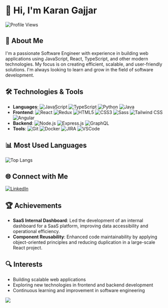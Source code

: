 # 👋 Hi, I'm Karan Gajjar

![Profile Views](https://komarev.com/ghpvc/?username=gajjarkaran&color=brightgreen)


## 🚀 About Me
I'm a passionate Software Engineer with experience in building web applications using JavaScript, React, TypeScript, and other modern technologies. My focus is on creating efficient, scalable, and user-friendly solutions. I'm always looking to learn and grow in the field of software development.

## 🛠️ Technologies & Tools
- **Languages**: ![JavaScript](https://img.shields.io/badge/-JavaScript-F7DF1E?style=flat&logo=javascript&logoColor=black) ![TypeScript](https://img.shields.io/badge/-TypeScript-3178C6?style=flat&logo=typescript&logoColor=white) ![Python](https://img.shields.io/badge/-Python-3776AB?style=flat&logo=python&logoColor=white) ![Java](https://img.shields.io/badge/-Java-007396?style=flat&logo=openjdk&logoColor=white)
- **Frontend**: ![React](https://img.shields.io/badge/-React-61DAFB?style=flat&logo=react&logoColor=white)
![Redux](https://img.shields.io/badge/-Redux-764ABC?style=flat&logo=redux&logoColor=white)
![HTML5](https://img.shields.io/badge/-HTML5-E34F26?style=flat&logo=html5&logoColor=white)
![CSS3](https://img.shields.io/badge/-CSS3-1572B6?style=flat&logo=css3&logoColor=white)
![Sass](https://img.shields.io/badge/-Sass-CC6699?style=flat&logo=sass&logoColor=white)
![Tailwind CSS](https://img.shields.io/badge/-Tailwind%20CSS-38B2AC?style=flat&logo=tailwind-css&logoColor=white)
![Angular](https://img.shields.io/badge/-Angular-DD0031?style=flat&logo=angular&logoColor=white)
- **Backend**: ![Node.js](https://img.shields.io/badge/-Node.js-339933?style=flat&logo=node.js&logoColor=white) ![Express.js](https://img.shields.io/badge/-Express.js-000000?style=flat&logo=express&logoColor=white) ![GraphQL](https://img.shields.io/badge/-GraphQL-E10098?style=flat&logo=graphql&logoColor=white)
- **Tools**: ![Git](https://img.shields.io/badge/-Git-F05032?style=flat&logo=git&logoColor=white) ![Docker](https://img.shields.io/badge/-Docker-2496ED?style=flat&logo=docker&logoColor=white) ![JIRA](https://img.shields.io/badge/-JIRA-0052CC?style=flat&logo=jira&logoColor=white) ![VSCode](https://img.shields.io/badge/-VSCode-007ACC?style=flat&logo=visual-studio-code&logoColor=white)

## 📊 Most Used Languages
![Top Langs](https://github-readme-stats.vercel.app/api/top-langs/?username=gajjarkaran&layout=compact&theme=radical)

## 🌐 Connect with Me
[![LinkedIn](https://img.shields.io/badge/-LinkedIn-0A66C2?style=flat&logo=linkedin&logoColor=white)](https://www.linkedin.com/in/gajjarkaran/)

## 🏆 Achievements
- **SaaS Internal Dashboard**: Led the development of an internal dashboard for a SaaS platform, improving data accessibility and operational efficiency.
- **Component Reusability**: Enhanced code maintainability by applying object-oriented principles and reducing duplication in a large-scale React project.

## 🔍 Interests
- Building scalable web applications
- Exploring new technologies in frontend and backend development
- Continuous learning and improvement in software engineering


![](https://hit.yhype.me/github/profile?user_id=gajjarkaran)

